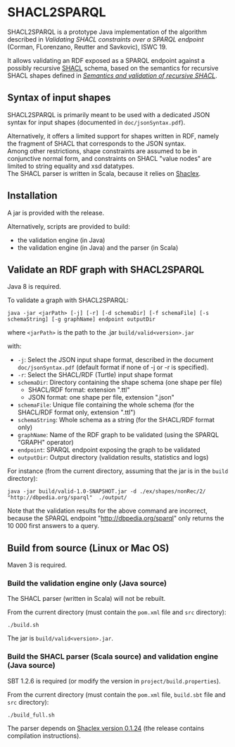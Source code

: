# SHACL2SPARQL

SHACL2SPARQL is a prototype Java implementation of the algorithm described in
*Validating SHACL constraints over a SPARQL endpoint* (Corman, FLorenzano, Reutter and Savkovic), ISWC 19.

It allows validating an RDF exposed as a SPARQL endpoint against a possibly recursive [SHACL](https://www.w3.org/TR/shacl/) schema,
based on the semantics for recursive SHACL shapes defined in
[*Semantics and validation of recursive SHACL*](https://www.inf.unibz.it/krdb/KRDB%20files/tech-reports/KRDB18-01.pdf).


## Syntax of input shapes ##

SHACL2SPARQL is primarily meant to be used with a dedicated JSON syntax for input shapes (documented in `doc/jsonSyntax.pdf`).

Alternatively, it offers a limited support for shapes written in RDF, namely the fragment of SHACL that corresponds to the JSON syntax.  
Among other restrictions, shape constraints are assumed to be in conjunctive normal form, and constraints on SHACL "value nodes" are limited to string equality and xsd datatypes.  
The SHACL parser is written in Scala, because it relies on [Shaclex](https://github.com/weso/shaclex).


## Installation ##

A jar is provided with the release.

Alternatively, scripts are provided to build:
* the validation engine (in Java)
* the validation engine (in Java) and the parser (in Scala)


## Validate an RDF graph with SHACL2SPARQL ##

Java 8 is required.

To validate a graph with SHACL2SPARQL:

```
java -jar <jarPath> [-j] [-r] [-d schemaDir] [-f schemaFile] [-s schemaString] [-g graphName] endpoint outputDir
```

where `<jarPath>` is the path to the .jar `build/valid<version>.jar`

with:
* `-j`: Select the JSON input shape format, described in the document `doc/jsonSyntax.pdf` (default format if none of -j or -r is specified).
* `-r`: Select the SHACL/RDF (Turtle) input shape format
* `schemaDir`: Directory containing the shape schema (one shape per file)
    - SHACL/RDF format: extension ".ttl"
    - JSON format: one shape per file, extension ".json"
* `schemaFile`: Unique file containing the whole schema (for the SHACL/RDF format only, extension ".ttl")
* `schemaString`: Whole schema as a string (for the SHACL/RDF format only)
* `graphName`: Name of the RDF graph to be validated (using the SPARQL "GRAPH" operator)
* `endpoint`: SPARQL endpoint exposing the graph to be validated
* `outputDir`: Output directory (validation results, statistics and logs)
 
For instance (from the current directory, assuming that the jar is in the `build` directory):
```
java -jar build/valid-1.0-SNAPSHOT.jar -d ./ex/shapes/nonRec/2/ "http://dbpedia.org/sparql"  ./output/
```

Note that the validation results for the above command are incorrect, because the SPARQL endpoint "http://dbpedia.org/sparql" only returns the 10 000 first answers to a query.




## Build from source (Linux or Mac OS)

Maven 3 is required.

### Build the validation engine only (Java source)

The SHACL parser (written in Scala) will not be rebuilt. 

From the current directory (must contain the `pom.xml` file and `src` directory):
```
./build.sh
```
The jar is `build/valid<version>.jar`.


### Build the SHACL parser (Scala source) and validation engine (Java source)

SBT 1.2.6 is required (or modify the version in `project/build.properties`).

From the current directory (must contain the `pom.xml` file, `build.sbt` file and `src` directory):
```
./build_full.sh
```
The parser depends on [Shaclex version 0.1.24](https://github.com/weso/shaclex/releases/tag/0.1.24) (the release contains compilation instructions).
